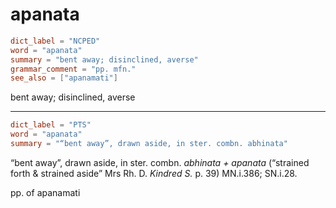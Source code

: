 # apanata

``` toml
dict_label = "NCPED"
word = "apanata"
summary = "bent away; disinclined, averse"
grammar_comment = "pp. mfn."
see_also = ["apanamati"]
```

bent away; disinclined, averse

--------------------

``` toml
dict_label = "PTS"
word = "apanata"
summary = "“bent away”, drawn aside, in ster. combn. abhinata"
```

“bent away”, drawn aside, in ster. combn. *abhinata \+ apanata* (“strained forth & strained aside” Mrs Rh. D. *Kindred S.* p. 39) MN.i.386; SN.i.28.

pp. of apanamati

